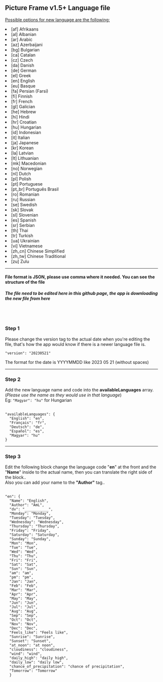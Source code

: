 <h2>Picture Frame v1.5+ Language file</h2>

<u>Possible options for new language are the following:</u>
<li>[af] Afrikaans</li>
<li>[al] Albanian</li>
<li>[ar] Arabic</li>
<li>[az] Azerbaijani</li>
<li>[bg] Bulgarian</li>
<li>[ca] Catalan</li>
<li>[cz] Czech</li>
<li>[da] Danish</li>
<li>[de] German</li>
<li>[el] Greek</li>
<li>[en] English</li>
<li>[eu] Basque</li>
<li>[fa] Persian (Farsi)</li>
<li>[fi] Finnish</li>
<li>[fr] French</li>
<li>[gl] Galician</li>
<li>[he] Hebrew</li>
<li>[hi] Hindi</li>
<li>[hr] Croatian</li>
<li>[hu] Hungarian</li>
<li>[id] Indonesian</li>
<li>[it] Italian</li>
<li>[ja] Japanese</li>
<li>[kr] Korean</li>
<li>[la] Latvian</li>
<li>[lt] Lithuanian</li>
<li>[mk] Macedonian</li>
<li>[no] Norwegian</li>
<li>[nl] Dutch</li>
<li>[pl] Polish</li>
<li>[pt] Portuguese</li>
<li>[pt_br] Português Brasil</li>
<li>[ro] Romanian</li>
<li>[ru] Russian</li>
<li>[se] Swedish</li>
<li>[sk] Slovak</li>
<li>[sl] Slovenian</li>
<li>[es] Spanish</li>
<li>[sr] Serbian</li>
<li>[th] Thai</li>
<li>[tr] Turkish</li>
<li>[ua] Ukrainian</li>
<li>[vi] Vietnamese</li>
<li>[zh_cn] Chinese Simplified</li>
<li>[zh_tw] Chinese Traditional</li>
<li>[zu] Zulu</li>

<hr />

<h4>File format is <b>JSON</b>, please use comma where it needed. You can see the structure of the file</h4>
<h5>The file need to be edited here in this github page, the app is downloading the new file from here</h5>
<br />
<br />
<h3>Step 1</h3>
Please change the version tag to the actual date when you're editing the file, that's how the app would know if there is a newer language file is.

<pre><code>"version": "20230521"</code></pre>

The format for the date is YYYYMMDD like 2023 05 21 (without spaces)

<hr />
<h3>Step 2</h3>
Add the new language name and code into the <b>availableLanguages</b> array. (<i>Please use the name as they would use in that language</i>)
<br />
Eg: <code>"Magyar": "hu"</code> for Hungarian<br /><br />

<pre><code>"availableLanguages": {
  "English": "en",
  "Français": "fr",
  "Deutsch": "de",
  "Español": "es",
  "Magyar": "hu"
}</code></pre>

<hr />

 <h3>Step 3</h3>
 Edit the following block change the language code "<b>en</b>" at the front and the "<b>Name</b>" inside to the actual name, then you can translate the right side of the block..<br />
 Also you can add your name to the <b>"Author"</b> tag..
 <br /><br />
 
 <pre><code>"en": {
  "Name": "English",
  "Author": "AmL",
  "dv": "___________",
  "Monday": "Monday",
  "Tuesday": "Tuesday",
  "Wednesday": "Wednesday",
  "Thursday": "Thursday",
  "Friday": "Friday",
  "Saturday": "Saturday",
  "Sunday": "Sunday",
  "Mon": "Mon",
  "Tue": "Tue",
  "Wed": "Wed",
  "Thu": "Thu",
  "Fri": "Fri",
  "Sat": "Sat",
  "Sun": "Sun",
  "am": "am",
  "pm": "pm",
  "Jan": "Jan",
  "Feb": "Feb",
  "Mar": "Mar",
  "Apr": "Apr",
  "May": "May",
  "Jun": "Jun",
  "Jul": "Jul",
  "Aug": "Aug",
  "Sep": "Sep",
  "Oct": "Oct",
  "Nov": "Nov",
  "Dec": "Dec",
  "Feels_like": "Feels like",
  "Sunrise": "Sunrise",
  "Sunset": "Sunset",
  "at_noon": "at noon",
  "cloudiness": "cloudiness",
  "wind": "wind",
  "daily_high": "daily high",
  "daily_low": "daily low",
  "chance_of_precipitation": "chance of precipitation",
  "Tomorrow": "Tomorrow"
  } 
 </code></pre>
